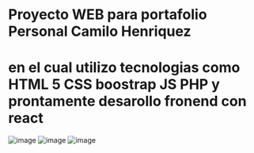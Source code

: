 # Proyecto WEB para portafolio Personal Camilo Henriquez 
# en el cual utilizo tecnologias como HTML 5 CSS boostrap JS PHP  y prontamente desarollo fronend con react 
![image](https://user-images.githubusercontent.com/37011968/151215698-a6c8c3f0-8b03-442e-9a6a-fb0d8a661248.png)
![image](https://user-images.githubusercontent.com/37011968/151215896-a86defe1-f5d7-4afd-bba6-9d8913d45eb7.png)
![image](https://user-images.githubusercontent.com/37011968/151216163-ced12b8c-5117-4edc-a558-33b8ccea860d.png)


